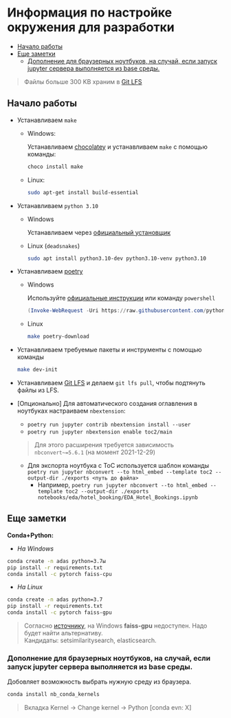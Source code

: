 # Информация по настройке окружения для разработки

- [Начало работы](#начало-работы)
- [Еще заметки](#еще-заметки)
  - [Дополнение для браузерных ноутбуков, на случай, если запуск jupyter сервера выполняется из base среды.](#дополнение-для-браузерных-ноутбуков-на-случай-если-запуск-jupyter-сервера-выполняется-из-base-среды)

> Файлы больше 300 KB храним в [Git LFS](https://git-lfs.github.com/)

## Начало работы

- Устанавливаем `make`
  - Windows:

      Устанавливаем [chocolatey](https://chocolatey.org/install) и устанавливаем `make` с помощью команды:

      ```powershell
      choco install make
      ```

  - Linux:

      ```bash
      sudo apt-get install build-essential
      ```

- Устанавливаем `python 3.10`
  - Windows

      Устанавливаем через [официальный установщик](https://www.python.org/downloads/)

  - Linux (`deadsnakes`)

      ```bash
      sudo apt install python3.10-dev python3.10-venv python3.10
      ```

- Устанавливаем [poetry](https://python-poetry.org/docs/#installation)
  - Windows

      Используйте [официальные инструкции](https://python-poetry.org/docs/#windows-powershell-install-instructions) или команду `powershell`

      ```powershell
      (Invoke-WebRequest -Uri https://raw.githubusercontent.com/python-poetry/poetry/master/get-poetry.py -UseBasicParsing).Content | python -
      ```

  - Linux

      ```bash
      make poetry-download
      ```

- Устанавливаем требуемые пакеты и инструменты с помощью команды

    ```bash
    make dev-init
    ```

- Устанавливаем [Git LFS](https://git-lfs.github.com/) и делаем `git lfs pull`, чтобы подтянуть файлы из LFS.

- [Опционально] Для автоматического создания оглавления в ноутбуках настраиваем `nbextension`:
  - `poetry run jupyter contrib nbextension install --user`
  - `poetry run jupyter nbextension enable toc2/main`

  > Для этого расширения требуется зависимость `nbconvert~=5.6.1` (на момент 2021-12-29)

  - Для экспорта ноутбука с ToC используется шаблон команды `poetry run jupyter nbconvert --to html_embed --template toc2 --output-dir ./exports <путь до файла>`
    - Например, `poetry run jupyter nbconvert --to html_embed --template toc2 --output-dir ./exports notebooks/eda/hotel_booking/EDA_Hotel_Bookings.ipynb`

## Еще заметки

**Conda+Python:**

* *На Windows*

```bash
conda create -n adas python=3.7ы
pip install -r requirements.txt
conda install -c pytorch faiss-cpu
```

* *На Linux*

```bash
conda create -n adas python=3.7
pip install -r requirements.txt
conda install -c pytorch faiss-gpu
```

> Согласно [источнику](https://github.com/facebookresearch/faiss/blob/main/INSTALL.md#installing-faiss-via-conda), на Windows **faiss-gpu** недоступен. Надо будет найти альтернативу. <br> Кандидаты: setsimilaritysearch, elasticsearch.


### Дополнение для браузерных ноутбуков, на случай, если запуск jupyter сервера выполняется из base среды.

Добовляет возможность выбрать нужную среду из браузера.

```bash
conda install nb_conda_kernels
```
> Вкладка Kernel -> Change kernel -> Python [conda evn: X]

